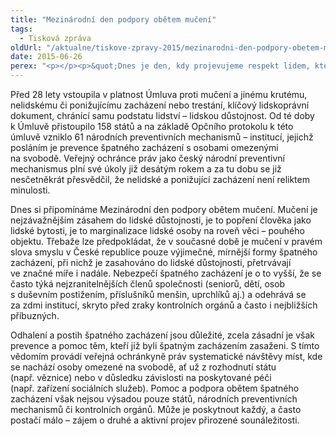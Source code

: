 ```yaml
---
title: "Mezinárodní den podpory obětem mučení"
tags:
  - Tisková zpráva
oldUrl: "/aktualne/tiskove-zpravy-2015/mezinarodni-den-podpory-obetem-muceni"
date: 2015-06-26
perex: "<p></p><p>&quot;Dnes je den, kdy projevujeme respekt lidem, kteří protrpěli nepředstavitelné. Je to příležitost k tomu, aby se svět vyslovil, proti nevyslovitelnému. Dnešní den je určen k celosvětové podpoře těch, kteří mučení přežili, a vzpomínce na ty, kdo se stali jeho obětí.&quot; Kofi Annan, Generální tajemník OSN, 26. 6. 1998 u příležitosti mezinárodního dne podpory obětem mučení.</p>"
---
```


<!-- imported from the old website -->

<p>Před 28 lety vstoupila v platnost Úmluva proti mučení a jinému krutému, nelidskému či ponižujícímu zacházení nebo trestání, klíčový lidskoprávní dokument, chránící samu podstatu lidství – lidskou důstojnost. Od té doby k Úmluvě přistoupilo 158 států a na základě Opčního protokolu k této úmluvě vzniklo 61 národních preventivních mechanismů – institucí, jejichž posláním je prevence špatného zacházení s osobami omezenými na svobodě. Veřejný ochránce práv jako český národní preventivní mechanismus plní své úkoly již desátým rokem a za tu dobu se již nesčetněkrát přesvědčil, že nelidské a ponižující zacházení není reliktem minulosti. </p><p>Dnes si připomínáme Mezinárodní den podpory obětem mučení. Mučení je nejzávažnějším zásahem do lidské důstojnosti, je to popření člověka jako lidské bytosti, je to marginalizace lidské osoby na roveň věci – pouhého objektu. Třebaže lze předpokládat, že v současné době je mučení v pravém slova smyslu v České republice pouze výjimečné, mírnější formy špatného zacházení, při nichž je zasahováno do lidské důstojnosti, přetrvávají ve značné míře i nadále. Nebezpečí špatného zacházení je o to vyšší, že se často týká nejzranitelnějších členů společnosti (seniorů, dětí, osob s duševním postižením, příslušníků menšin, uprchlíků aj.) a odehrává se za zdmi institucí, skryto před zraky kontrolních orgánů a často i nejbližších příbuzných.</p><p>Odhalení a postih špatného zacházení jsou důležité, zcela zásadní je však prevence a pomoc těm, kteří již byli špatným zacházením zasaženi. S tímto vědomím provádí veřejná ochránkyně práv systematické návštěvy míst, kde se nachází osoby omezené na svobodě, ať už z rozhodnutí státu (např. věznice) nebo v důsledku závislosti na poskytované péči (např. zařízení sociálních služeb). Pomoc a podpora obětem špatného zacházení však nejsou výsadou pouze států, národních preventivních mechanismů či kontrolních orgánů. Může je poskytnout každý, a často postačí málo – zájem o druhé a aktivní projev přirozené sounáležitosti.</p>
